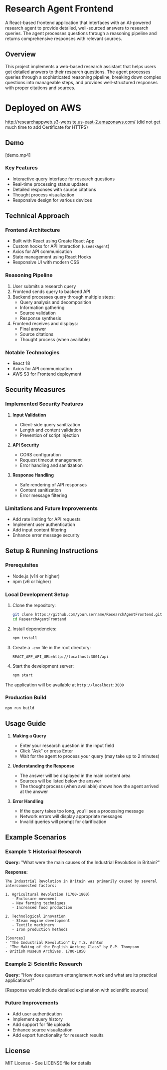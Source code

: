 # Research Agent Frontend

A React-based frontend application that interfaces with an AI-powered research agent to provide detailed, well-sourced answers to research queries. The agent processes questions through a reasoning pipeline and returns comprehensive responses with relevant sources.

## Overview

This project implements a web-based research assistant that helps users get detailed answers to their research questions. The agent processes queries through a sophisticated reasoning pipeline, breaking down complex questions into manageable steps, and provides well-structured responses with proper citations and sources.

# Deployed on AWS
http://researchappweb.s3-website.us-east-2.amazonaws.com/ (did not get much time to add Certificate for HTTPS)


## Demo

[demo.mp4]


### Key Features
- Interactive query interface for research questions
- Real-time processing status updates
- Detailed responses with source citations
- Thought process visualization
- Responsive design for various devices

## Technical Approach

### Frontend Architecture
- Built with React using Create React App
- Custom hooks for API interaction (`useAskAgent`)
- Axios for API communication
- State management using React Hooks
- Responsive UI with modern CSS

### Reasoning Pipeline
1. User submits a research query
2. Frontend sends query to backend API
3. Backend processes query through multiple steps:
   - Query analysis and decomposition
   - Information gathering
   - Source validation
   - Response synthesis
4. Frontend receives and displays:
   - Final answer
   - Source citations
   - Thought process (when available)

### Notable Technologies
- React 18
- Axios for API communication
- AWS S3 for Frontend deployment

## Security Measures

### Implemented Security Features
1. **Input Validation**
   - Client-side query sanitization
   - Length and content validation
   - Prevention of script injection

2. **API Security**
   - CORS configuration
   - Request timeout management
   - Error handling and sanitization

3. **Response Handling**
   - Safe rendering of API responses
   - Content sanitization
   - Error message filtering

### Limitations and Future Improvements
- Add rate limiting for API requests
- Implement user authentication
- Add input content filtering
- Enhance error message security

## Setup & Running Instructions

### Prerequisites
- Node.js (v14 or higher)
- npm (v6 or higher)

### Local Development Setup
1. Clone the repository:
   ```bash
   git clone https://github.com/yourusername/ResearchAgentFrontend.git
   cd ResearchAgentFrontend
   ```

2. Install dependencies:
   ```bash
   npm install
   ```

3. Create a `.env` file in the root directory:
   ```
   REACT_APP_API_URL=http://localhost:3001/api
   ```

4. Start the development server:
   ```bash
   npm start
   ```

The application will be available at `http://localhost:3000`

### Production Build
```bash
npm run build
```

## Usage Guide

1. **Making a Query**
   - Enter your research question in the input field
   - Click "Ask" or press Enter
   - Wait for the agent to process your query (may take up to 2 minutes)

2. **Understanding the Response**
   - The answer will be displayed in the main content area
   - Sources will be listed below the answer
   - The thought process (when available) shows how the agent arrived at the answer

3. **Error Handling**
   - If the query takes too long, you'll see a processing message
   - Network errors will display appropriate messages
   - Invalid queries will prompt for clarification

## Example Scenarios

### Example 1: Historical Research
**Query:** "What were the main causes of the Industrial Revolution in Britain?"

**Response:**
```
The Industrial Revolution in Britain was primarily caused by several interconnected factors:

1. Agricultural Revolution (1700-1800)
   - Enclosure movement
   - New farming techniques
   - Increased food production

2. Technological Innovation
   - Steam engine development
   - Textile machinery
   - Iron production methods

[Sources]
- "The Industrial Revolution" by T.S. Ashton
- "The Making of the English Working Class" by E.P. Thompson
- British Museum Archives, 1780-1850
```

### Example 2: Scientific Research
**Query:** "How does quantum entanglement work and what are its practical applications?"

[Response would include detailed explanation with scientific sources]

### Future Improvements
- Add user authentication
- Implement query history
- Add support for file uploads
- Enhance source visualization
- Add export functionality for research results

## License

MIT License - See LICENSE file for details
